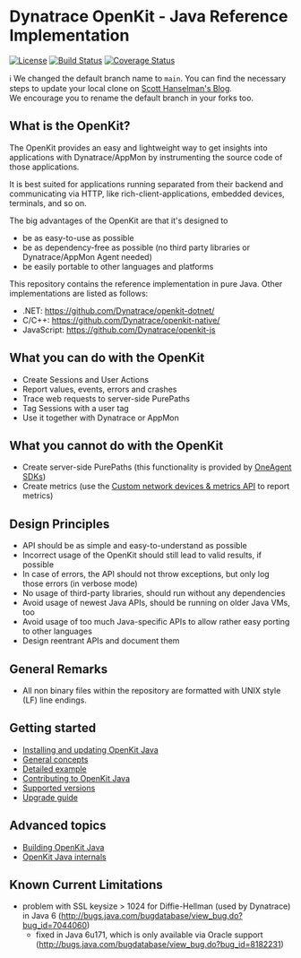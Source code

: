 # Dynatrace OpenKit - Java Reference Implementation

[![License](https://img.shields.io/badge/License-Apache%202.0-blue.svg)](https://opensource.org/licenses/Apache-2.0)
[![Build Status](https://travis-ci.org/Dynatrace/openkit-java.svg?branch=release%2F2.2)](https://travis-ci.org/Dynatrace/openkit-java)
[![Coverage Status](https://coveralls.io/repos/github/Dynatrace/openkit-java/badge.svg?branch=release%2F2.2)](https://coveralls.io/github/Dynatrace/openkit-java?branch=release%2F2.2)

:information_source: We changed the default branch name to `main`. You can find the necessary steps to update your local clone on [Scott Hanselman's Blog](https://www.hanselman.com/blog/EasilyRenameYourGitDefaultBranchFromMasterToMain.aspx).  
We encourage you to rename the default branch in your forks too.

## What is the OpenKit?

The OpenKit provides an easy and lightweight way to get insights into applications with Dynatrace/AppMon by instrumenting the source code of those applications.

It is best suited for applications running separated from their backend and communicating via HTTP, like rich-client-applications, embedded devices, terminals, and so on.

The big advantages of the OpenKit are that it's designed to
* be as easy-to-use as possible
* be as dependency-free as possible (no third party libraries or Dynatrace/AppMon Agent needed)
* be easily portable to other languages and platforms

This repository contains the reference implementation in pure Java. Other implementations are listed as follows:
* .NET: https://github.com/Dynatrace/openkit-dotnet/
* C/C++: https://github.com/Dynatrace/openkit-native/
* JavaScript: https://github.com/Dynatrace/openkit-js

## What you can do with the OpenKit
* Create Sessions and User Actions
* Report values, events, errors and crashes
* Trace web requests to server-side PurePaths
* Tag Sessions with a user tag
* Use it together with Dynatrace or AppMon

## What you cannot do with the OpenKit
* Create server-side PurePaths (this functionality is provided by [OneAgent SDKs](https://github.com/Dynatrace/OneAgent-SDK))
* Create metrics (use the [Custom network devices & metrics API](https://www.dynatrace.com/support/help/dynatrace-api/timeseries/what-does-the-custom-network-devices-and-metrics-api-provide/) to report metrics)

## Design Principles
* API should be as simple and easy-to-understand as possible
* Incorrect usage of the OpenKit should still lead to valid results, if possible
* In case of errors, the API should not throw exceptions, but only log those errors (in verbose mode)
* No usage of third-party libraries, should run without any dependencies
* Avoid usage of newest Java APIs, should be running on older Java VMs, too
* Avoid usage of too much Java-specific APIs to allow rather easy porting to other languages
* Design reentrant APIs and document them

## General Remarks
* All non binary files within the repository are formatted with UNIX style (LF) line endings.

## Getting started
* [Installing and updating OpenKit Java][installing]
* [General concepts][concepts]
* [Detailed example][example]
* [Contributing to OpenKit Java][contributing]
* [Supported versions][supported_versions]
* [Upgrade guide][upgrade_guide]

## Advanced topics
* [Building OpenKit Java][building]
* [OpenKit Java internals][internals]

## Known Current Limitations
* problem with SSL keysize > 1024 for Diffie-Hellman (used by Dynatrace) in Java 6 (http://bugs.java.com/bugdatabase/view_bug.do?bug_id=7044060)
  * fixed in Java 6u171, which is only available via Oracle support (http://bugs.java.com/bugdatabase/view_bug.do?bug_id=8182231)
 
[installing]: ./docs/installing.md
[concepts]: ./docs/concepts.md
[example]: ./docs/example.md
[contributing]: ./CONTRIBUTING.md
[supported_versions]: ./docs/supported_versions.md
[building]: ./docs/building.md
[internals]: ./docs/internals.md
[upgrade_guide]: ./docs/upgrade_guide.md